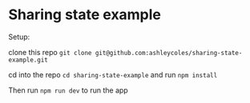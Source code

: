 # Sharing state example

Setup:

clone this repo `git clone git@github.com:ashleycoles/sharing-state-example.git`

cd into the repo `cd sharing-state-example` and run `npm install`

Then run `npm run dev` to run the app
